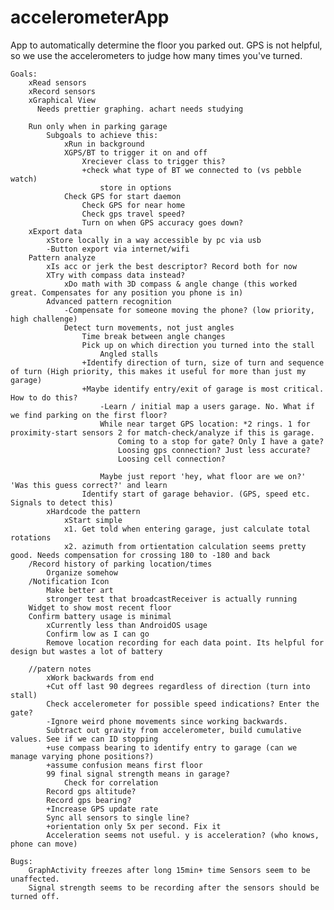 accelerometerApp
================

App to automatically determine the floor you parked out. GPS is not helpful, so we use the accelerometers to judge how many times you've turned.

    Goals:
        xRead sensors
        xRecord sensors
        xGraphical View
          Needs prettier graphing. achart needs studying
        
        Run only when in parking garage
            Subgoals to achieve this:
                xRun in background
                XGPS/BT to trigger it on and off
                	Xreciever class to trigger this?
                	+check what type of BT we connected to (vs pebble watch)
                		store in options
            	Check GPS for start daemon
            		Check GPS for near home
            		Check gps travel speed?
            		Turn on when GPS accuracy goes down?
        xExport data
        	xStore locally in a way accessible by pc via usb
        	-Button export via internet/wifi
        Pattern analyze
            xIs acc or jerk the best descriptor? Record both for now
            XTry with compass data instead?
            	xDo math with 3D compass & angle change (this worked great. Compensates for any position you phone is in)
        	Advanced pattern recognition
        		-Compensate for someone moving the phone? (low priority, high challenge)
        		Detect turn movements, not just angles
        			Time break between angle changes
        			Pick up on which direction you turned into the stall
        				Angled stalls
    				+Identify direction of turn, size of turn and sequence of turn (High priority, this makes it useful for more than just my garage)
    				+Maybe identify entry/exit of garage is most critical. How to do this?
    					-Learn / initial map a users garage. No. What if we find parking on the first floor?
    					While near target GPS location: *2 rings. 1 for proximity-start sensors 2 for match-check/analyze if this is garage.
    						Coming to a stop for gate? Only I have a gate?
    						Loosing gps connection? Just less accurate?
    						Loosing cell connection?
    					
    					Maybe just report 'hey, what floor are we on?' 'Was this guess correct?' and learn
					Identify start of garage behavior. (GPS, speed etc. Signals to detect this)
	        xHardcode the pattern
	        	xStart simple
	        	x1. Get told when entering garage, just calculate total rotations 
	        	x2. azimuth from ortientation calculation seems pretty good. Needs compensation for crossing 180 to -180 and back
        /Record history of parking location/times
        	Organize somehow
        /Notification Icon
        	Make better art
        	stronger test that broadcastReceiver is actually running
        Widget to show most recent floor
        Confirm battery usage is minimal
        	xCurrently less than AndroidOS usage
        	Confirm low as I can go
        	Remove location recording for each data point. Its helpful for design but wastes a lot of battery
        	
    	//patern notes
    		xWork backwards from end
    		+Cut off last 90 degrees regardless of direction (turn into stall)
    		Check accelerometer for possible speed indications? Enter the gate?
    		-Ignore weird phone movements since working backwards. 
    		Subtract out gravity from accelerometer, build cumulative values. See if we can ID stopping
    		+use compass bearing to identify entry to garage (can we manage varying phone positions?)
    		+assume confusion means first floor
    		99 final signal strength means in garage?
    			Check for correlation
    		Record gps altitude? 
    		Record gps bearing?
    		+Increase GPS update rate
    		Sync all sensors to single line? 
    		+orientation only 5x per second. Fix it
    		Acceleration seems not useful. y is acceleration? (who knows, phone can move)
        	
	Bugs:
		GraphActivity freezes after long 15min+ time Sensors seem to be unaffected.
        Signal strength seems to be recording after the sensors should be turned off.
    	
        
        
